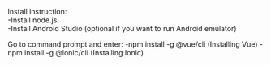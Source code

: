 Install instruction: <br/>
-Install node.js <br/>
-Install Android Studio (optional if you want to run Android emulator)<br/>


Go to command prompt and enter:
-npm install -g @vue/cli
(Installing Vue)
-npm install -g @ionic/cli
(Installing Ionic) 

